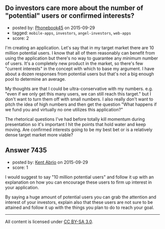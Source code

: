 ## Do investors care more about the number of "potential" users or confirmed interests?

- posted by: [Phonebook45](https://stackexchange.com/users/6768094/phonebook45) on 2015-09-29
- tagged: `mobile-apps`, `investors`, `angel-investors`, `web-apps`
- score: 2

I'm creating an application. Let's say that in my target market there are 10 million potential users. I know that all of them reasonably can benefit from using the application but there's no way to guarantee any minimum number of users. It's a completely new product in the market, so there's few "current interests" in the concept with which to base my argument. I have about a dozen responses from potential users but that's not a big enough pool to determine an average.

My thoughts are that I could be ultra-conservative with my numbers. e.g. "even if we only get this many users, we can still reach this target." but I don't want to turn them off with small numbers. I also really don't want to pitch the idea of high numbers and then get the question "What happens if we fund you and virtually no one utilizes this application?"

The rhetorical questions I've had before totally kill momentum during presentation so it's important I hit the points that hold water and keep moving. Are confirmed interests going to be my best bet or is a relatively dense target market more viable?


## Answer 7435

- posted by: [Kent Abrio](https://stackexchange.com/users/6677362/kent-abrio) on 2015-09-29
- score: 1

I would suggest to say "10 million potential users" and follow it up with an explanation on how you can encourage these users to firm up interest in your application.

By saying a huge amount of potential users you can grab the attention and interest of your investors, explain also that these users are not sure to be attained and follow it up with the things you plan to do to reach your goal. 



---

All content is licensed under [CC BY-SA 3.0](https://creativecommons.org/licenses/by-sa/3.0/).
